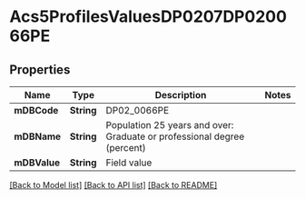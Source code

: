 # Acs5ProfilesValuesDP0207DP020066PE

## Properties
Name | Type | Description | Notes
------------ | ------------- | ------------- | -------------
**mDBCode** | **String** | DP02_0066PE | 
**mDBName** | **String** | Population 25 years and over: Graduate or professional degree (percent) | 
**mDBValue** | **String** | Field value | 

[[Back to Model list]](../README.md#documentation-for-models) [[Back to API list]](../README.md#documentation-for-api-endpoints) [[Back to README]](../README.md)


